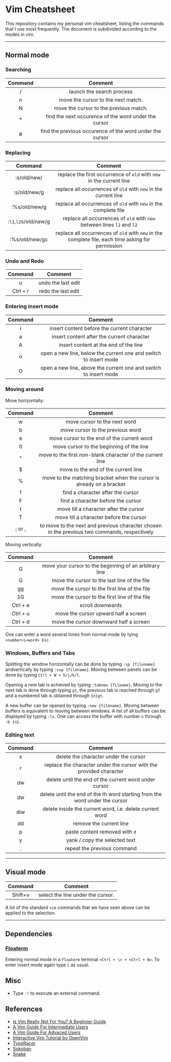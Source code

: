 # Vim Cheatsheet

This repository contains my personal vim cheatsheet, listing the commands that I use most frequently. The document is subdivided according to the modes in vim.

******

## Normal mode

### Searching

| Command | Comment |
| :-----: | :-----: |
| / | launch the search process |
| n | move the cursor to the next match. |
| N | move the cursor to the previous match. |
| * | find the next occurence of the word under the cursor |
| # | find the previous occurence of the word under the cursor |

### Replacing

| Command | Comment |
| :-----: | :-----: |
| :s/old/new/ | replace the first occurrence of `old` with `new` in the current line |
| :s/old/new/g | replace all occurrences of `old` with `new` in the current line |
| :%s/old/new/g | replace all occurrences of `old` with `new` in the complete file |
| :`l1`,`l2`s/old/new/g | replace all occurrences of `old` with `new` between lines `l1` and `l2` |
| :%s/old/new/gc | replace all occurrences of `old` with `new` in the complete file, each time asking for permission |
### Undo and Redo

| Command | Comment |
| :-----: | :-----: |
| u | undo the last edit |
| Ctrl + r | redo the last edit |


### Entering insert mode
| Command | Comment |
| :------: | :-----: |
| i | insert content before the current character |
| a | insert content after the current character |
| A | insert content at the end of the line |
| o | open a new line, below the current one and switch to insert mode |
| O | open a new line, above the current one and switch to insert mode |

### Moving around

Move horizontally:

| Command | Comment |
| :-----: | :-----: |
| w | move cursor to the next word |
| b | move cursor to the previous word |
| e | move cursor to the end of the current word |
| 0 | move cursor to the beginning of the line |
| ^ | move to the first non-blank character of the current line |
| $ | move to the end of the current line |
| % | move to the matching bracket when the cursor is already on a bracket |
| f<character> | find a character after the cursor |
| F<character> | find a character before the cursor |
| t<character> | move till a character after the cursor |
| T<character> | move till a character before the cursor |
| ; or , | to move to the next and previous character chosen in the previous two commands, respectively |

Moving vertically:

| Command | Comment |
| :-----: | :-----: |
| <line number> G | move your cursor to the beginning of an arbitrary line |
| G | move the cursor to the last line of the file |
| gg | move the cursor to the first line of the file |
| 1G | move the cursor to the first line of the file |
| Ctrl + e | scroll downwards |
| Ctrl + u | move the cursor upward half a screen |
| Ctrl + d | move the cursor downward half a screen |

One can enter a word several times from normal mode by tying `<number>i<word> Esc`.

### Windows, Buffers and Tabs

Splitting the window horizontally can be done by typing `:sp {filename}` andvertically by typing `:vsp {filename}`. Moving between panels can be done
by typing `Ctrl + W + h/j/k/l`.

Opening a new tab is achieved by typing `:tabnew {fileame}`.
Moving to the next tab is done through typing `gt`, the previous tab is reached through `gT` and a numbered tab is obtained through `{n}gt`.

A new buffer can be opened by typing `:new {filename}`. Moving between buffers is equivalent to moving between windows.
A list of all buffers can be displayed by typing `:ls`. One can access the buffer with number `n` through `:b {n}`.

### Editing text

| Command | Comment |
| :-----: | :-----: |
| x | delete the character under the cursor |
| r<character> | replace the character under the cursor with the provided character |
| dw | delete until the end of the current word under cursor | 
| d<n>w | delete until the end of the <n>th word starting from the word under the cursor |
| diw | delete inside the current word, i.e. delete current word |
| dd | remove the current line |
| p | paste content removed with `d` |
| y | yank / copy the selected text |
| . | repeat the previous command |

******

## Visual mode

| Command | Comment |
| :-----: | :-----: |
| Shift+v | select the line under the cursor. |

A lot of the standard `vim` commands that we have seen above can be applied to the selection.

******

## Dependencies

### [Floaterm](https://github.com/voldikss/vim-floaterm)

Entering normal mode in a `Floaterm` terminal `<Ctrl + \> + <Ctrl + N>`. To enter insert mode again type `i` as usual.


## Misc

- Type `:!` to execute an external command.

## References

- [Is Vim Really Not For You? A Beginner Guide](https://thevaluable.dev/vim-beginner/)
- [A Vim Guide For Intermediate Users](https://thevaluable.dev/vim-intermediate/)
- [A Vim Guide For Advaced Users](https://thevaluable.dev/vim-advanced/)
- [Interactive Vim Tutorial by OpenVim](https://www.openvim.com/tutorial.html)
- [TypeRacer](https://play.typeracer.com/)
- [Sokoban](https://matthieucneude.com/sokoban/)
- [Snake](https://matthieucneude.com/snake/)
